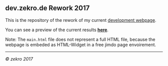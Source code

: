 ## dev.zekro.de Rework 2017

This is the repository of the rework of my current <a href="http://dev.zekro.de">development webpage</a>.

You can see a preview of the current results **<a href="http://beta.zekro.de">here</a>**.

Note: The `main.html` file does not represent a full HTML file, because the webpage is embeded as HTML-Widget in a free jimdo page envoirement.

------
*© zekro 2017*

